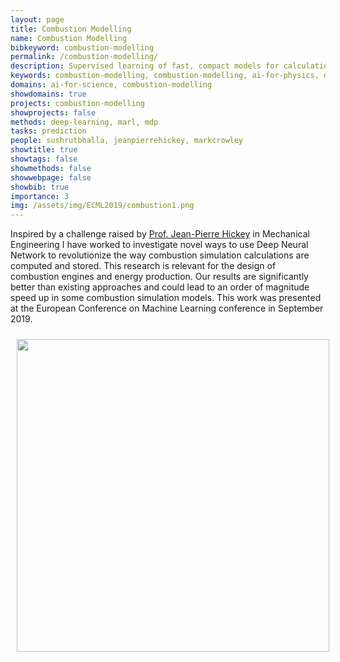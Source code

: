 ```yaml
---
layout: page
title: Combustion Modelling
name: Combustion Modelling
bibkeyword: combustion-modelling
permalink: /combustion-modelling/
description: Supervised learning of fast, compact models for calculations needed to simulate combustion. 
keywords: combustion-modelling, combustion-modelling, ai-for-physics, digital-chemistry, chemgymrl, ai-for-physics, ai-for-science, deep-learning, marl, mdp, prediction
domains: ai-for-science, combustion-modelling
showdomains: true
projects: combustion-modelling
showprojects: false
methods: deep-learning, marl, mdp
tasks: prediction
people: sushrutbhalla, jeanpierrehickey, markcrowley
showtitle: true
showtags: false
showmethods: false
showwebpage: false
showbib: true
importance: 3
img: /assets/img/ECML2019/combustion1.png
---
```

Inspired by a challenge raised by [Prof. Jean-Pierre Hickey](/people/jeanpierrehickey/) in Mechanical Engineering I have worked to investigate novel ways to use Deep Neural Network to revolutionize the way combustion simulation calculations are computed and stored. 
This research is relevant for the design of combustion engines and energy production. 
Our results are significantly better than existing approaches and could lead to an order of magnitude speed up in some combustion simulation models. This work was presented at the European Conference on Machine Learning conference in September 2019. 


<img src="/assets/img/ECML2019/combustionnetwork.png" style="width: 500px; padding: 10px; align: center;">




